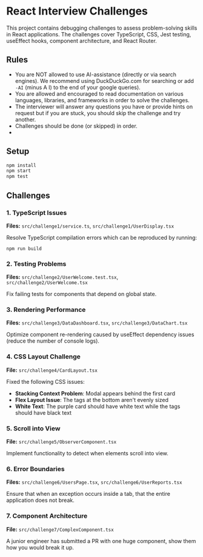 # React Interview Challenges

This project contains debugging challenges to assess problem-solving skills in React applications. The challenges cover 
TypeScript, CSS, Jest testing, useEffect hooks, component architecture, and React Router.

## Rules

* You are NOT allowed to use AI-assistance (directly or via search engines). We recommend using DuckDuckGo.com for searching or add `-AI` (minus A I) to the end of your google queries).
* You are allowed and encouraged to read documentation on various languages, libraries, and frameworks in order to solve the challenges.
* The interviewer will answer any questions you have or provide hints on request but if you are stuck, you should skip the challenge and try another.
* Challenges should be done (or skipped) in order.
* 
## Setup

```bash
npm install
npm start
npm test
```

## Challenges

### 1. TypeScript Issues
**Files:** `src/challenge1/service.ts`, `src/challenge1/UserDisplay.tsx`

Resolve TypeScript compilation errors which can be reproduced by running:

```shell
npm run build
```

### 2. Testing Problems
**Files:** `src/challenge2/UserWelcome.test.tsx`, `src/challenge2/UserWelcome.tsx`

Fix failing tests for components that depend on global state.

### 3. Rendering Performance
**Files:** `src/challenge3/DataDashboard.tsx`, `src/challenge3/DataChart.tsx`

Optimize component re-rendering caused by useEffect dependency issues (reduce the number of console logs).

### 4. CSS Layout Challenge
**File:** `src/challenge4/CardLayout.tsx`

Fixed the following CSS issues:
- **Stacking Context Problem**: Modal appears behind the first card
- **Flex Layout Issue**: The tags at the bottom aren't evenly sized
- **White Text**: The purple card should have white text while the tags should have black text

### 5. Scroll into View
**File:** `src/challenge5/ObserverComponent.tsx`

Implement functionality to detect when elements scroll into view.

### 6. Error Boundaries
**Files:** `src/challenge6/UsersPage.tsx`, `src/challenge6/UserReports.tsx`

Ensure that when an exception occurs inside a tab, that the entire application does not break.

### 7. Component Architecture
**File:** `src/challenge7/ComplexComponent.tsx`

A junior engineer has submitted a PR with one huge component, show them how you would break it up.
